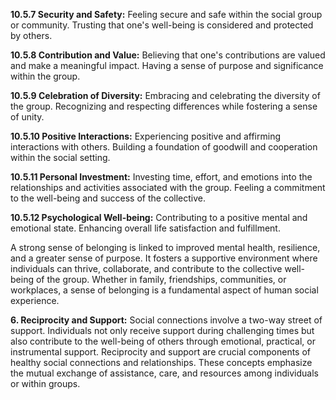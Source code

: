 **10.5.7 Security and Safety:**
Feeling secure and safe within the social group or community.
Trusting that one's well-being is considered and protected by others.

**10.5.8 Contribution and Value:**
Believing that one's contributions are valued and make a meaningful impact.
Having a sense of purpose and significance within the group.

**10.5.9 Celebration of Diversity:**
Embracing and celebrating the diversity of the group.
Recognizing and respecting differences while fostering a sense of unity.

**10.5.10 Positive Interactions:**
Experiencing positive and affirming interactions with others.
Building a foundation of goodwill and cooperation within the social setting.

**10.5.11 Personal Investment:**
Investing time, effort, and emotions into the relationships and activities associated with the group.
Feeling a commitment to the well-being and success of the collective.

**10.5.12 Psychological Well-being:**
Contributing to a positive mental and emotional state.
Enhancing overall life satisfaction and fulfillment.

A strong sense of belonging is linked to improved mental health, resilience, and a greater sense of purpose. It fosters a supportive environment where individuals can thrive, collaborate, and contribute to the collective well-being of the group. Whether in family, friendships, communities, or workplaces, a sense of belonging is a fundamental aspect of human social experience.


**6. Reciprocity and Support:**
Social connections involve a two-way street of support. Individuals not only receive support during challenging times but also contribute to the well-being of others through emotional, practical, or instrumental support.
Reciprocity and support are crucial components of healthy social connections and relationships. These concepts emphasize the mutual exchange of assistance, care, and resources among individuals or within groups.

